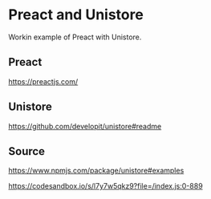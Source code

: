 # Preact and Unistore

Workin example of Preact with Unistore. 

## Preact
https://preactjs.com/

## Unistore
https://github.com/developit/unistore#readme

## Source
https://www.npmjs.com/package/unistore#examples

https://codesandbox.io/s/l7y7w5qkz9?file=/index.js:0-889
